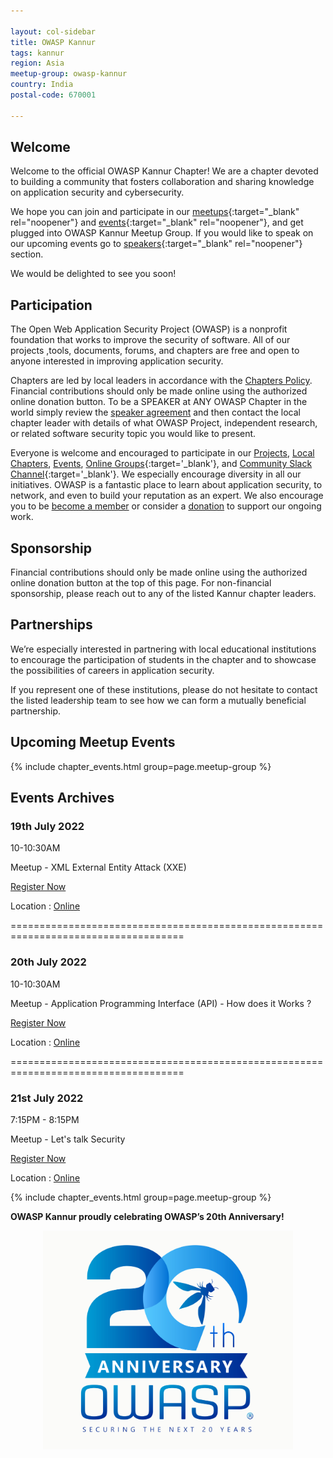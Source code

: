 ```yaml
---

layout: col-sidebar
title: OWASP Kannur
tags: kannur
region: Asia
meetup-group: owasp-kannur
country: India
postal-code: 670001

---
```


## Welcome 
  
Welcome to the official OWASP Kannur Chapter! We are a chapter devoted to building a community that fosters collaboration and sharing knowledge on application security and cybersecurity.

We hope you can join and participate in our [meetups](https://www.meetup.com/owasp-kannur/){:target="_blank" rel="noopener"} and [events](https://owasp.org/www-chapter-kannur/#div-events){:target="_blank" rel="noopener"}, and get plugged into OWASP Kannur  Meetup Group. If you would like to speak on our upcoming events go to [speakers](https://owasp.org/www-chapter-kannur/#div-speakers){:target="_blank" rel="noopener"} section.

We would be delighted to see you soon!

## Participation

The Open Web Application Security Project (OWASP) is a nonprofit foundation that works to improve the security of software. All of our projects ,tools, documents, forums, and chapters are free and open to anyone interested in improving application security. 

Chapters are led by local leaders in accordance with the [Chapters Policy](/www-policy/operational/chapters). Financial contributions should only be made online using the authorized online donation button. To be a SPEAKER at ANY OWASP Chapter in the world simply review the [speaker agreement](/www-policy/legal/speaker-agreement) and then contact the local chapter leader with details of what OWASP Project, independent research, or related software security topic you would like to present.

Everyone is welcome and encouraged to participate in our [Projects](/projects/), [Local Chapters](/chapters/), [Events](/events/), [Online Groups](https://groups.google.com/a/owasp.com/){:target='_blank'}, and [Community Slack Channel](https://owasp.slack.com/){:target='_blank'}. We especially encourage diversity in all our initiatives. OWASP is a fantastic place to learn about application security, to network, and even to build your reputation as an expert. We also encourage you to be [become a member](/membership/) or consider a [donation](/donate/) to support our ongoing work.

## Sponsorship

Financial contributions should only be made online using the authorized online donation button at the top of this page. For non-financial sponsorship, please reach out to any of the listed Kannur chapter leaders.

## Partnerships

We’re especially interested in partnering with local educational institutions to encourage the participation of students in the chapter and to showcase the possibilities of careers in application security.

If you represent one of these institutions, please do not hesitate to contact the listed leadership team to see how we can form a mutually beneficial partnership.


## Upcoming Meetup Events

{% include chapter_events.html group=page.meetup-group %}


Events Archives <!-- You should keep this section as it will populate your meetup events -->
---------------------

### 19th July 2022

 10-10:30AM

Meetup - XML External Entity Attack (XXE)

<a href ="https://www.meetup.com/owasp-kannur/events/287264512/">Register Now </a>

Location : <a href ="https://www.meetup.com/owasp-kannur/events/287264512/"> Online </a>

====================================================================================

### 20th July 2022

 10-10:30AM

Meetup - Application Programming Interface (API) - How does it Works ?

<a href ="https://www.meetup.com/owasp-kannur/events/287265870/">Register Now</a>

Location : <a href ="https://www.meetup.com/owasp-kannur/events/287265870/">Online </a>


====================================================================================
### 21st July 2022 

 7:15PM - 8:15PM

Meetup - Let's talk Security 

<a href ="https://www.meetup.com/owasp-kannur/events/287266133/">Register Now</a>

Location : <a href ="https://www.meetup.com/owasp-kannur/events/287266133/">Online </a>


{% include chapter_events.html group=page.meetup-group %}


**OWASP Kannur proudly celebrating OWASP’s 20th Anniversary!** 

<p align="center"> <img src="assets/images/OWASP_20th_Anniversary.jpg" width="400" height="350"></p> 
